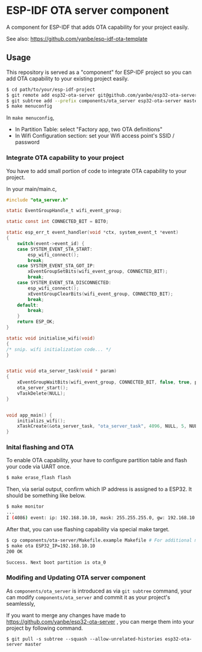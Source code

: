 # ESP-IDF OTA server component

A component for ESP-IDF that adds OTA capability for your project easily.

See also: https://github.com/yanbe/esp-idf-ota-template

## Usage

This repository is served as a "component" for ESP-IDF project so you can add OTA capability to your existing project easily.

```sh
$ cd path/to/your/esp-idf-project
$ git remote add esp32-ota-server git@github.com/yanbe/esp32-ota-server
$ git subtree add --prefix components/ota_server esp32-ota-server master --squash
$ make menuconfig
```

In `make menuconfig`,

* In Partition Table: select "Factory app, two OTA definitions"
* In Wifi Configuration section: set your Wifi access point's SSID / password

### Integrate OTA capability to your project

You have to add small portion of code to integrate OTA capability to your project.

In your main/main.c,

```c
#include "ota_server.h"

static EventGroupHandle_t wifi_event_group;

static const int CONNECTED_BIT = BIT0;

static esp_err_t event_handler(void *ctx, system_event_t *event)
{
    switch(event->event_id) {
    case SYSTEM_EVENT_STA_START:
        esp_wifi_connect();
        break;
    case SYSTEM_EVENT_STA_GOT_IP:
        xEventGroupSetBits(wifi_event_group, CONNECTED_BIT);
        break;
    case SYSTEM_EVENT_STA_DISCONNECTED:
        esp_wifi_connect();
        xEventGroupClearBits(wifi_event_group, CONNECTED_BIT);
        break;
    default:
        break;
    }
    return ESP_OK;
}

static void initialise_wifi(void)
{
/* snip. wifi initialization code... */
}


static void ota_server_task(void * param)
{
    xEventGroupWaitBits(wifi_event_group, CONNECTED_BIT, false, true, portMAX_DELAY);
    ota_server_start();
    vTaskDelete(NULL);
}


void app_main() {
    initializs_wifi();
    xTaskCreate(&ota_server_task, "ota_server_task", 4096, NULL, 5, NULL);
}

```

### Inital flashing and OTA

To enable OTA capability, your have to configure partition table and flash your code via UART once.

```sh
$ make erase_flash flash
```

Then, via serial output, confirm which IP address is assigned to a ESP32. It should be something like below.

```sh
$ make monitor
...
I (4086) event: ip: 192.168.10.10, mask: 255.255.255.0, gw: 192.168.10.1
```

After that, you can use flashing capability via special make target.

```sh
$ cp components/ota-server/Makefile.example Makefile # For additional make target "ota"
$ make ota ESP32_IP=192.168.10.10
200 OK

Success. Next boot partition is ota_0
```

### Modifing and Updating OTA server component

As `components/ota_server` is introduced as via `git subtree` command, your can modify `components/ota_server`
and commit it as your project's seamlessly,

If you want to merge any changes have made to https://github.com/yanbe/esp32-ota-server ,
you can merge them into your project by following command.
```
$ git pull -s subtree --squash --allow-unrelated-histories esp32-ota-server master
```
